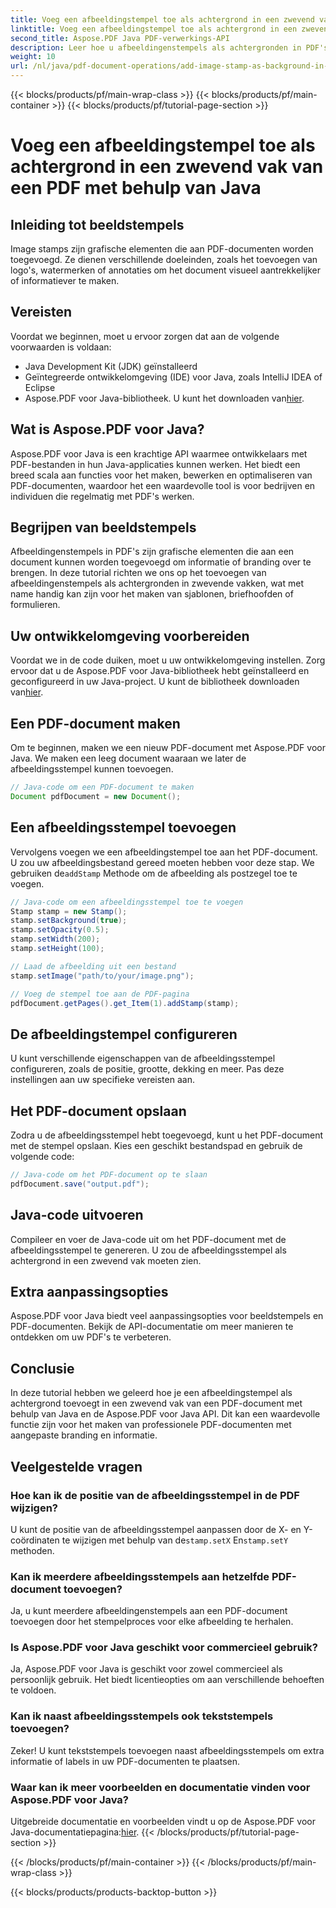 ```yaml
---
title: Voeg een afbeeldingstempel toe als achtergrond in een zwevend vak van een PDF met behulp van Java
linktitle: Voeg een afbeeldingstempel toe als achtergrond in een zwevend vak van een PDF met behulp van Java
second_title: Aspose.PDF Java PDF-verwerkings-API
description: Leer hoe u afbeeldingenstempels als achtergronden in PDF's kunt toevoegen met Java en Aspose.PDF voor Java. Stapsgewijze handleiding met codevoorbeelden voor aangepaste branding en informatie.
weight: 10
url: /nl/java/pdf-document-operations/add-image-stamp-as-background-in-floating-box-of-pdf-using-java/
---
```


{{< blocks/products/pf/main-wrap-class >}}
{{< blocks/products/pf/main-container >}}
{{< blocks/products/pf/tutorial-page-section >}}

# Voeg een afbeeldingstempel toe als achtergrond in een zwevend vak van een PDF met behulp van Java


## Inleiding tot beeldstempels

Image stamps zijn grafische elementen die aan PDF-documenten worden toegevoegd. Ze dienen verschillende doeleinden, zoals het toevoegen van logo's, watermerken of annotaties om het document visueel aantrekkelijker of informatiever te maken.

## Vereisten

Voordat we beginnen, moet u ervoor zorgen dat aan de volgende voorwaarden is voldaan:

- Java Development Kit (JDK) geïnstalleerd
- Geïntegreerde ontwikkelomgeving (IDE) voor Java, zoals IntelliJ IDEA of Eclipse
-  Aspose.PDF voor Java-bibliotheek. U kunt het downloaden van[hier](https://releases.aspose.com/pdf/java/).

## Wat is Aspose.PDF voor Java?

Aspose.PDF voor Java is een krachtige API waarmee ontwikkelaars met PDF-bestanden in hun Java-applicaties kunnen werken. Het biedt een breed scala aan functies voor het maken, bewerken en optimaliseren van PDF-documenten, waardoor het een waardevolle tool is voor bedrijven en individuen die regelmatig met PDF's werken.

## Begrijpen van beeldstempels

Afbeeldingenstempels in PDF's zijn grafische elementen die aan een document kunnen worden toegevoegd om informatie of branding over te brengen. In deze tutorial richten we ons op het toevoegen van afbeeldingenstempels als achtergronden in zwevende vakken, wat met name handig kan zijn voor het maken van sjablonen, briefhoofden of formulieren.

## Uw ontwikkelomgeving voorbereiden

 Voordat we in de code duiken, moet u uw ontwikkelomgeving instellen. Zorg ervoor dat u de Aspose.PDF voor Java-bibliotheek hebt geïnstalleerd en geconfigureerd in uw Java-project. U kunt de bibliotheek downloaden van[hier](https://releases.aspose.com/pdf/java/).

## Een PDF-document maken

Om te beginnen, maken we een nieuw PDF-document met Aspose.PDF voor Java. We maken een leeg document waaraan we later de afbeeldingsstempel kunnen toevoegen.

```java
// Java-code om een PDF-document te maken
Document pdfDocument = new Document();
```

## Een afbeeldingsstempel toevoegen

 Vervolgens voegen we een afbeeldingstempel toe aan het PDF-document. U zou uw afbeeldingsbestand gereed moeten hebben voor deze stap. We gebruiken de`addStamp` Methode om de afbeelding als postzegel toe te voegen.

```java
// Java-code om een afbeeldingsstempel toe te voegen
Stamp stamp = new Stamp();
stamp.setBackground(true);
stamp.setOpacity(0.5);
stamp.setWidth(200);
stamp.setHeight(100);

// Laad de afbeelding uit een bestand
stamp.setImage("path/to/your/image.png");

// Voeg de stempel toe aan de PDF-pagina
pdfDocument.getPages().get_Item(1).addStamp(stamp);
```

## De afbeeldingstempel configureren

U kunt verschillende eigenschappen van de afbeeldingsstempel configureren, zoals de positie, grootte, dekking en meer. Pas deze instellingen aan uw specifieke vereisten aan.

## Het PDF-document opslaan

Zodra u de afbeeldingsstempel hebt toegevoegd, kunt u het PDF-document met de stempel opslaan. Kies een geschikt bestandspad en gebruik de volgende code:

```java
// Java-code om het PDF-document op te slaan
pdfDocument.save("output.pdf");
```

## Java-code uitvoeren

Compileer en voer de Java-code uit om het PDF-document met de afbeeldingsstempel te genereren. U zou de afbeeldingsstempel als achtergrond in een zwevend vak moeten zien.

## Extra aanpassingsopties

Aspose.PDF voor Java biedt veel aanpassingsopties voor beeldstempels en PDF-documenten. Bekijk de API-documentatie om meer manieren te ontdekken om uw PDF's te verbeteren.

## Conclusie

In deze tutorial hebben we geleerd hoe je een afbeeldingstempel als achtergrond toevoegt in een zwevend vak van een PDF-document met behulp van Java en de Aspose.PDF voor Java API. Dit kan een waardevolle functie zijn voor het maken van professionele PDF-documenten met aangepaste branding en informatie.

## Veelgestelde vragen

### Hoe kan ik de positie van de afbeeldingsstempel in de PDF wijzigen?

 U kunt de positie van de afbeeldingsstempel aanpassen door de X- en Y-coördinaten te wijzigen met behulp van de`stamp.setX` En`stamp.setY` methoden.

### Kan ik meerdere afbeeldingsstempels aan hetzelfde PDF-document toevoegen?

Ja, u kunt meerdere afbeeldingenstempels aan een PDF-document toevoegen door het stempelproces voor elke afbeelding te herhalen.

### Is Aspose.PDF voor Java geschikt voor commercieel gebruik?

Ja, Aspose.PDF voor Java is geschikt voor zowel commercieel als persoonlijk gebruik. Het biedt licentieopties om aan verschillende behoeften te voldoen.

### Kan ik naast afbeeldingsstempels ook tekststempels toevoegen?

Zeker! U kunt tekststempels toevoegen naast afbeeldingsstempels om extra informatie of labels in uw PDF-documenten te plaatsen.

### Waar kan ik meer voorbeelden en documentatie vinden voor Aspose.PDF voor Java?

 Uitgebreide documentatie en voorbeelden vindt u op de Aspose.PDF voor Java-documentatiepagina:[hier](https://reference.aspose.com/pdf/java/).
{{< /blocks/products/pf/tutorial-page-section >}}

{{< /blocks/products/pf/main-container >}}
{{< /blocks/products/pf/main-wrap-class >}}

{{< blocks/products/products-backtop-button >}}
